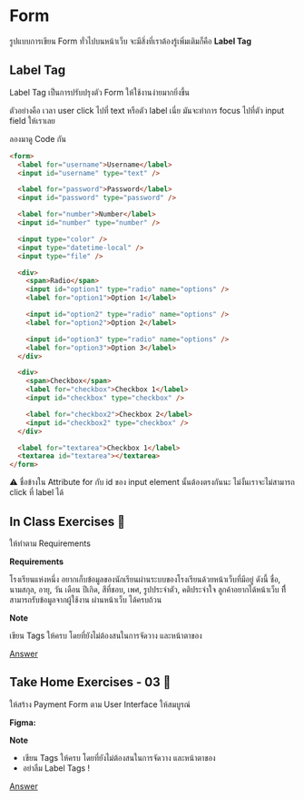 # Form

รูปแบบการเขียน Form ทั่วไปบนหน้าเว็บ จะมีสิ่งที่เราต้องรู้เพิ่มเติมก็คือ **Label Tag**

## Label Tag

Label Tag เป็นการปรับปรุงตัว Form ให้ใช้งานง่ายมากยิ่งขึ้น

ตัวอย่างคือ เวลา user click ไปที่ text หรือตัว label เนี่ย มันจะทำการ focus ไปที่ตัว input field ให้เราเลย

ลองมาดู Code กัน

```html
<form>
  <label for="username">Username</label>
  <input id="username" type="text" />

  <label for="password">Password</label>
  <input id="password" type="password" />

  <label for="number">Number</label>
  <input id="number" type="number" />

  <input type="color" />
  <input type="datetime-local" />
  <input type="file" />

  <div>
    <span>Radio</span>
    <input id="option1" type="radio" name="options" />
    <label for="option1">Option 1</label>

    <input id="option2" type="radio" name="options" />
    <label for="option2">Option 2</label>

    <input id="option3" type="radio" name="options" />
    <label for="option3">Option 3</label>
  </div>

  <div>
    <span>Checkbox</span>
    <label for="checkbox">Checkbox 1</label>
    <input id="checkbox" type="checkbox" />

    <label for="checkbox2">Checkbox 2</label>
    <input id="checkbox2" type="checkbox" />
  </div>

  <label for="textarea">Checkbox 1</label>
  <textarea id="textarea"></textarea>
</form>
```

⚠️ ชื่อข้างใน Attribute for กับ id ของ input element นั้นต้องตรงกันนะ ไม่งั้นเราจะไม่สามารถ click ที่ label ได้

## In Class Exercises 🏅

ให้ทำตาม Requirements

**Requirements**

โรงเรียนแห่งหนึ่ง อยากเก็บข้อมูลของนักเรียนผ่านระบบของโรงเรียนด้วยหน้าเว็บที่มีอยู่ ดังนี้
ชื่อ, นามสกุล, อายุ, วัน เดือน ปีเกิด, สีที่ชอบ, เพศ, รูปประจำตัว, คติประจำใจ ลูกค้าอยากได้หน้าเว็บ ที่ีสามารถรับข้อมูลจากผู้ใช้งาน ผ่านหน้าเว็บ ได้ครบถ้วน

**Note**

เขียน Tags ให้ครบ โดยที่ยังไม่ต้องสนในการจัดวาง และหน้าตาของ

[Answer](https://github.com/napatwongchr/intro-to-html/blob/main/exercises/html-exercises-1.md)

## Take Home Exercises - 03 🏅

ให้สร้าง Payment Form ตาม User Interface ให้สมบูรณ์

**Figma:**

**Note**

- เขียน Tags ให้ครบ โดยที่ยังไม่ต้องสนในการจัดวาง และหน้าตาของ
- อย่าลืม Label Tags !

[Answer](https://github.com/napatwongchr/intro-to-html/blob/main/exercises/html-exercises-1.md)
